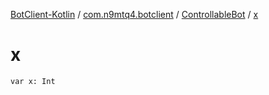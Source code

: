 [BotClient-Kotlin](../../index.md) / [com.n9mtq4.botclient](../index.md) / [ControllableBot](index.md) / [x](.)


# x

`var x: Int`


